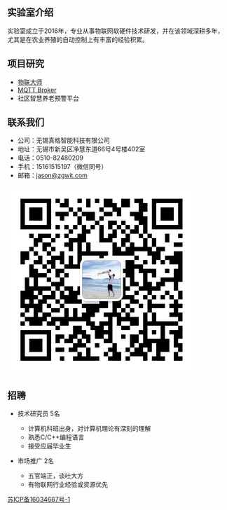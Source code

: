 ## 实验室介绍

实验室成立于2016年，专业从事物联网软硬件技术研发，并在该领域深耕多年，尤其是在农业养殖的自动控制上有丰富的经验积累。

## 项目研究

- [物联大师](https://iot-master)
- [MQTT Broker](https://github.com/zgwit/beeq)
- 社区智慧养老预警平台

## 联系我们

- 公司：无锡真格智能科技有限公司
- 地址：无锡市新吴区净慧东道66号4号楼402室
- 电话：0510-82480209
- 手机：15161515197（微信同号）
- 邮箱：jason@zgwit.com

![微信](wx.jpg)

## 招聘

- 技术研究员 5名
  - 计算机科班出身，对计算机理论有深刻的理解
  - 熟悉C/C++编程语言
  - 接受应届毕业生

- 市场推广 2名
    - 五官端正，谈吐大方
    - 有物联网行业经验或资源优先

[苏ICP备16034667号-1](http://beian.miit.gov.cn/)
